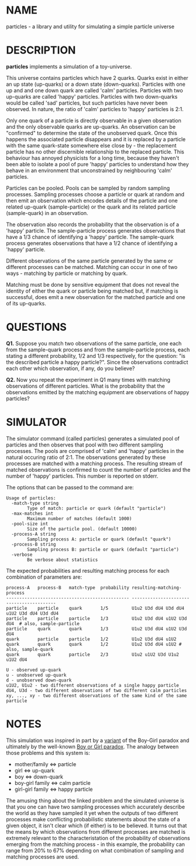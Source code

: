 # NAME

particles - a library and utility for simulating a simple particle universe

# DESCRIPTION

**particles** implements a simulation of a toy-universe.

This universe contains particles which have 2 quarks. Quarks exist in either an
up state (up-quarks) or a down state (down-quarks). Particles
with one up and and one down quark are called 'calm' particles. Particles
with two up-quarks are called 'happy' particles. Particles with two down-quarks
would be called 'sad' particles, but such particles have never been observed.
In nature, the ratio of 'calm' particles to 'happy' particles is 2:1.

Only one quark of a particle is directly observable in a given observation and
the only observable quarks are up-quarks. An observation can be "confirmed" to
determine the state of the unobserved quark. Once this happens the associated
particle disappears and it is replaced by a particle with the same quark-state
somewhere else close by - the replacement particle has no other discernible
relationship to the replaced particle. This behaviour has annoyed physicists
for a long time, because they haven't been able to isolate a pool of pure 'happy'
particles to understand how they behave in an environment that unconstrained
by neighbouring 'calm' particles.

Particles can be pooled. Pools can be sampled by random sampling processes.
Sampling processes choose a particle or quark at random and then emit an observation
which encodes details of the particle and one related up-quark (sample-particle)
or the quark and its related particle (sample-quark) in an observation.

The observation also records the probability that the observation is of a
'happy' particle. The sample-particle process generates observations
that have a 1/3 chance of identifying a 'happy' particle. The sample-quark
process generates observations that have a 1/2 chance of identifying a 'happy'
particle.

Different observations of the same particle generated by the same or different
processes can be matched. Matching can occur in one of two ways - matching
by particle or matching by quark.

Matching must be done by sensitive equipment that does not reveal the
identity of either the quark or particle being matched but, if matching
is successful, does emit a new observation for the matched particle and
one of its up-quarks.

# QUESTIONS

**Q1.** Suppose you match two observations of the same particle, one each from the
sample-quark process and  from the sample-particle process, each stating a
different probability, 1/2 and 1/3 respectively, for the question: "is the
described particle a happy particle?". Since the observations contradict each
other which observation, if any, do you believe?

**Q2.** Now you repeat the experiment in Q1 many times with matching observations
of different particles. What is the probability that the observations emitted
by the matching equipment are observations of happy particles?

# SIMULATOR

The simulator command (called particles) generates a simulated pool of particles
and then observes that pool with two different sampling processes. The pools are
comprised of 'calm' and 'happy' particles in the natural occuring ratio of 2:1.
The  observations generated by these processes are matched with a matching
process. The resulting stream of matched observations is confirmed to count the
number of particles and the number of 'happy' particles. This number is reported on
stderr.

The options that can be passed to the command are:

    Usage of particles:
      -match-type string
            Type of match: particle or quark (default "particle")
      -max-matches int
            Maximum number of matches (default 1000)
      -pool-size int
            Size of the particle pool. (default 10000)
      -process-A string
            Sampling process A: particle or quark (default "quark")
      -process-B string
            Sampling process B: particle or quark (default "particle")
      -verbose
            Be verbose about statistics

The expected probabilities and resulting matching process for each combination of parameters are:

    process-A   process-B   match-type  probability resulting-matching-process
    ----------------------------------------------- -----------------------------------------
    particle    particle    quark       1/5         U1u2 U3d dU4 U3d dU4 u1U2 U3d dU4 U3d dU4
    particle    particle    particle    1/3         U1u2 U3d dU4 u1U2 U3d dU4  # also, sample-particle
    particle    quark       quark       1/3         U1u2 U3d dU4 u1U2 U3d dU4
    quark       particle    particle    1/2         U1u2 U3d dU4 u1U2
    quark       quark       quark       1/2         U1u2 U3d dU4 u1U2 # also, sample-quark
    quark       quark       particle    2/3         U1u2 u1U2 U3d U1u2 u1U2 dU4

    U - observed up-quark
    u - unobserved up-quark
    d - unobserved down-quark
    u1U2, U1u2 - two different observations of a single happy particle
    dU4, U3d - two different observations of two different calm particles
    xy, ..., xy - two different observations of the same kind of the same particle

# NOTES

This simulation was inspired in part by a [variant](https://blog.jonseymour.net/the-boy-girl-paradox-with-a-twist) of the Boy-Girl paradox and ultimately by the
well-known [Boy or Girl paradox](https://en.wikipedia.org/wiki/Boy_or_Girl_paradox).
The analogy between those problems and this system is:

* mother/family <=> particle
* girl <=> up-quark
* boy  <=> down-quark
* boy-girl family <=> calm particle
* girl-girl family <=> happy particle

The amusing thing about the linked problem and the simulated universe is that you
one can have two sampling processes which accurately describe the world as they
have sampled it yet when the outputs of two different processes make conflicting
probabilistic statements about the state of a given object, it isn't
clear which (if either) is to be believed. It turns out that the means by which
observations from different processes are matched is extremely relevant to the
characteristation of the probability of observations emerging from the
matching process - in this example, the probability can range from 20% to 67%
depending on what combination of sampling and matching processes are used.